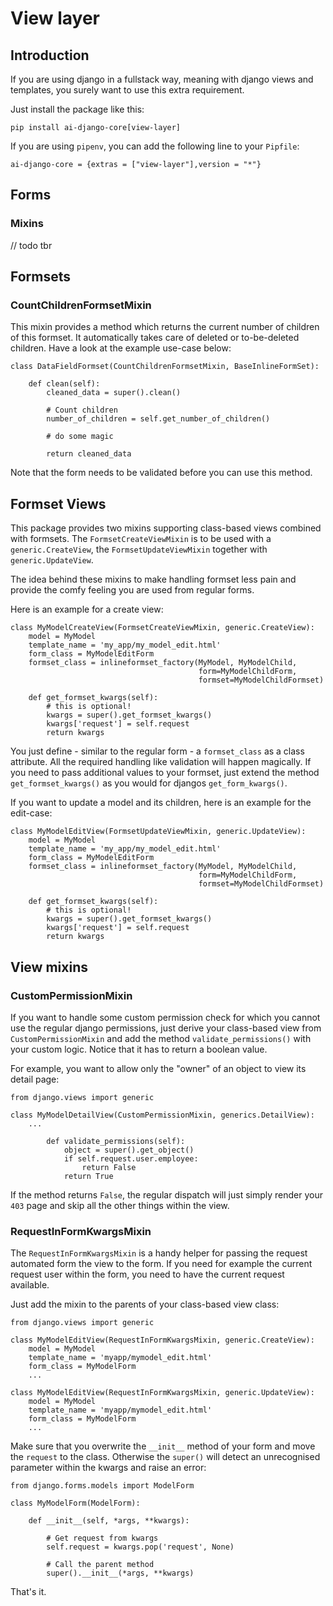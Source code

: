 # View layer

## Introduction

If you are using django in a fullstack way, meaning with django views and templates, you surely
want to use this extra requirement.

Just install the package like this:

``pip install ai-django-core[view-layer]``

If you are using ``pipenv``, you can add the following line to your `Pipfile`:

``ai-django-core = {extras = ["view-layer"],version = "*"}``

## Forms

### Mixins

// todo tbr

## Formsets

### CountChildrenFormsetMixin

This mixin provides a method which returns the current number of children of this formset. It automatically takes care
of deleted or to-be-deleted children. Have a look at the example use-case below:

````
class DataFieldFormset(CountChildrenFormsetMixin, BaseInlineFormSet):

    def clean(self):
        cleaned_data = super().clean()

        # Count children
        number_of_children = self.get_number_of_children()

        # do some magic

        return cleaned_data
````

Note that the form needs to be validated before you can use this method.

## Formset Views

This package provides two mixins supporting class-based views combined with formsets. The `FormsetCreateViewMixin` is
to be used with a `generic.CreateView`, the `FormsetUpdateViewMixin` together with `generic.UpdateView`.

The idea behind these mixins to make handling formset less pain and provide the comfy feeling you are used from regular
forms.

Here is an example for a create view:

```
class MyModelCreateView(FormsetCreateViewMixin, generic.CreateView):
    model = MyModel
    template_name = 'my_app/my_model_edit.html'
    form_class = MyModelEditForm
    formset_class = inlineformset_factory(MyModel, MyModelChild,
                                          form=MyModelChildForm,
                                          formset=MyModelChildFormset)

    def get_formset_kwargs(self):
        # this is optional!
        kwargs = super().get_formset_kwargs()
        kwargs['request'] = self.request
        return kwargs
```

You just define - similar to the regular form - a `formset_class` as a class attribute. All the required handling like
validation will happen magically. If you need to pass additional values to your formset, just extend the method
`get_formset_kwargs()` as you would for djangos `get_form_kwargs()`.

If you want to update a model and its children, here is an example for the edit-case:

```
class MyModelEditView(FormsetUpdateViewMixin, generic.UpdateView):
    model = MyModel
    template_name = 'my_app/my_model_edit.html'
    form_class = MyModelEditForm
    formset_class = inlineformset_factory(MyModel, MyModelChild,
                                          form=MyModelChildForm,
                                          formset=MyModelChildFormset)

    def get_formset_kwargs(self):
        # this is optional!
        kwargs = super().get_formset_kwargs()
        kwargs['request'] = self.request
        return kwargs
```


## View mixins

### CustomPermissionMixin

If you want to handle some custom permission check for which you cannot use the regular django permissions,
just derive your class-based view from `CustomPermissionMixin` and add the method `validate_permissions()`
with your custom logic. Notice that it has to return a boolean value.

For example, you want to allow only the "owner" of an object to view its detail page:

````
from django.views import generic

class MyModelDetailView(CustomPermissionMixin, generics.DetailView):
    ...

        def validate_permissions(self):
            object = super().get_object()
            if self.request.user.employee:
                return False
            return True
````

If the method returns `False`, the regular dispatch will just simply render your `403` page and skip all the other
things within the view.


### RequestInFormKwargsMixin

The ``RequestInFormKwargsMixin`` is a handy helper for passing the request automated form the view to the form. If you
need for example the current request user within the form, you need to have the current request available.

Just add the mixin to the parents of your class-based view class:

````
from django.views import generic

class MyModelEditView(RequestInFormKwargsMixin, generic.CreateView):
    model = MyModel
    template_name = 'myapp/mymodel_edit.html'
    form_class = MyModelForm
    ...

class MyModelEditView(RequestInFormKwargsMixin, generic.UpdateView):
    model = MyModel
    template_name = 'myapp/mymodel_edit.html'
    form_class = MyModelForm
    ...
````

Make sure that you overwrite the ``__init__`` method of your form and move the `request` to the class. Otherwise
the ``super()`` will detect an unrecognised parameter within the kwargs and raise an error:

````
from django.forms.models import ModelForm

class MyModelForm(ModelForm):

    def __init__(self, *args, **kwargs):

        # Get request from kwargs
        self.request = kwargs.pop('request', None)

        # Call the parent method
        super().__init__(*args, **kwargs)

````

That's it.
